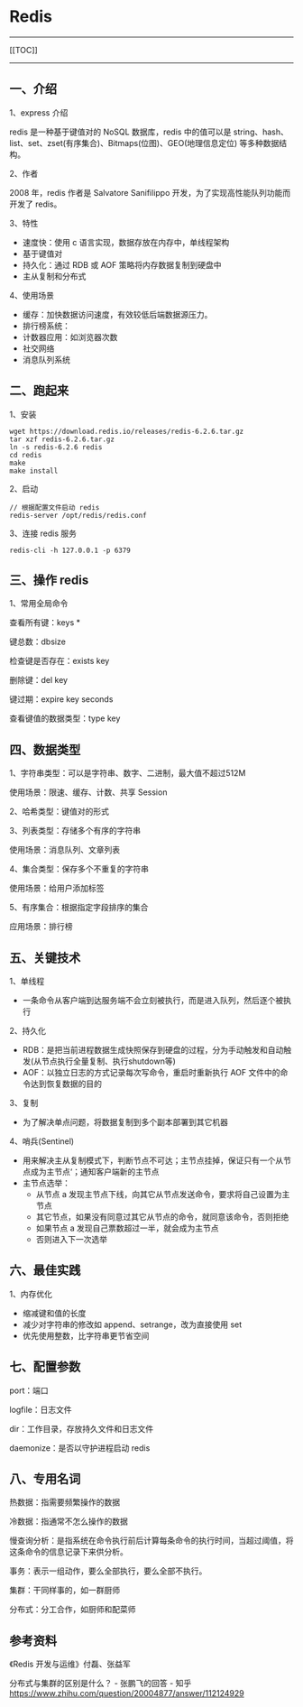 # Redis

------

[[TOC]]

------

## 一、介绍

1、express 介绍

redis 是一种基于键值对的 NoSQL 数据库，redis 中的值可以是 string、hash、list、set、zset(有序集合)、Bitmaps(位图)、GEO(地理信息定位) 等多种数据结构。

2、作者

2008 年，redis 作者是 Salvatore Sanifilippo 开发，为了实现高性能队列功能而开发了 redis。

3、特性

- 速度快：使用 c 语言实现，数据存放在内存中，单线程架构
- 基于键值对
- 持久化：通过 RDB 或 AOF 策略将内存数据复制到硬盘中
- 主从复制和分布式

4、使用场景

- 缓存：加快数据访问速度，有效较低后端数据源压力。
- 排行榜系统：
- 计数器应用：如浏览器次数
- 社交网络
- 消息队列系统

## 二、跑起来

1、安装

```shell
wget https://download.redis.io/releases/redis-6.2.6.tar.gz
tar xzf redis-6.2.6.tar.gz
ln -s redis-6.2.6 redis
cd redis
make
make install
```

2、启动

```
// 根据配置文件启动 redis
redis-server /opt/redis/redis.conf
```

3、连接 redis 服务

```
redis-cli -h 127.0.0.1 -p 6379
```

## 三、操作 redis

1、常用全局命令

查看所有键：keys *

键总数：dbsize

检查键是否存在：exists key

删除键：del key

键过期：expire key seconds

查看键值的数据类型：type key

## 四、数据类型

1、字符串类型：可以是字符串、数字、二进制，最大值不超过512M

使用场景：限速、缓存、计数、共享 Session

2、哈希类型：键值对的形式

3、列表类型：存储多个有序的字符串

使用场景：消息队列、文章列表

4、集合类型：保存多个不重复的字符串

使用场景：给用户添加标签

5、有序集合：根据指定字段排序的集合

应用场景：排行榜

## 五、关键技术

1、单线程

- 一条命令从客户端到达服务端不会立刻被执行，而是进入队列，然后逐个被执行

2、持久化

- RDB：是把当前进程数据生成快照保存到硬盘的过程，分为手动触发和自动触发(从节点执行全量复制、执行shutdown等)
- AOF：以独立日志的方式记录每次写命令，重启时重新执行 AOF 文件中的命令达到恢复数据的目的

3、复制

- 为了解决单点问题，将数据复制到多个副本部署到其它机器

4、哨兵(Sentinel)

- 用来解决主从复制模式下，判断节点不可达；主节点挂掉，保证只有一个从节点成为主节点‘；通知客户端新的主节点
- 主节点选举：
  - 从节点 a 发现主节点下线，向其它从节点发送命令，要求将自己设置为主节点
  - 其它节点，如果没有同意过其它从节点的命令，就同意该命令，否则拒绝
  - 如果节点 a 发现自己票数超过一半，就会成为主节点
  - 否则进入下一次选举

## 六、最佳实践

1、内存优化

- 缩减键和值的长度
- 减少对字符串的修改如 append、setrange，改为直接使用 set
- 优先使用整数，比字符串更节省空间

## 七、配置参数 

port：端口

logfile：日志文件

dir：工作目录，存放持久文件和日志文件

daemonize：是否以守护进程启动 redis

## 八、专用名词

热数据：指需要频繁操作的数据

冷数据：指通常不怎么操作的数据

慢查询分析：是指系统在命令执行前后计算每条命令的执行时间，当超过阈值，将这条命令的信息记录下来供分析。

事务：表示一组动作，要么全部执行，要么全部不执行。

集群：干同样事的，如一群厨师

分布式：分工合作，如厨师和配菜师

## 参考资料

《Redis 开发与运维》付磊、张益军

分布式与集群的区别是什么？ - 张鹏飞的回答 - 知乎 https://www.zhihu.com/question/20004877/answer/112124929

